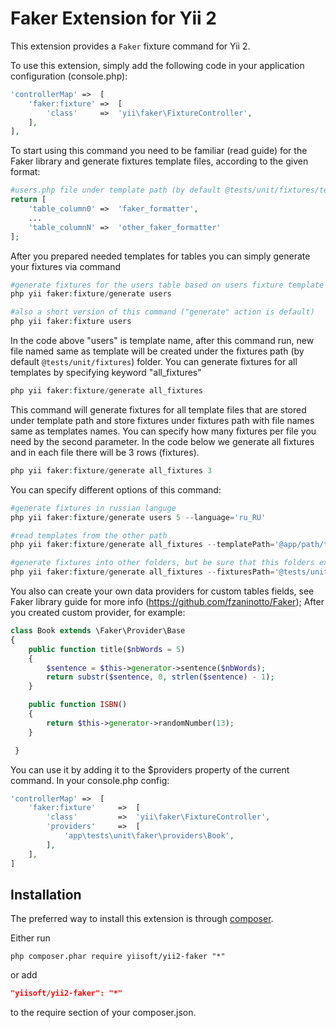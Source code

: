 Faker Extension for Yii 2
===============================

This extension provides a `Faker` fixture command for Yii 2.

To use this extension,  simply add the following code in your application configuration (console.php):

```php
'controllerMap'	=>  [
	'faker:fixture' =>	[
		'class'	    =>	'yii\faker\FixtureController',
	],
],
```
To start using this command you need to be familiar (read guide) for the Faker library and
generate fixtures template files, according to the given format:

```php
#users.php file under template path (by default @tests/unit/fixtures/templates)
return [
	'table_column0'	=>	'faker_formatter',
	...
	'table_columnN'	=>	'other_faker_formatter'
];
```

After you prepared needed templates for tables you can simply generate your fixtures via command

```php
#generate fixtures for the users table based on users fixture template
php yii faker:fixture/generate users

#also a short version of this command ("generate" action is default)
php yii faker:fixture users
```

In the code above "users" is template name, after this command run, new file named same as template
will be created under the fixtures path (by default ```@tests/unit/fixtures```) folder.
You can generate fixtures for all templates by specifying keyword "all_fixtures"

```php
php yii faker:fixture/generate all_fixtures
```

This command will generate fixtures for all template files that are stored under template path and 
store fixtures under fixtures path with file names same as templates names.
You can specify how many fixtures per file you need by the second parameter. In the code below we generate
all fixtures and in each file there will be 3 rows (fixtures).

```php
php yii faker:fixture/generate all_fixtures 3
```
You can specify different options of this command:

```php
#generate fixtures in russian languge
php yii faker:fixture/generate users 5 --language='ru_RU'

#read templates from the other path
php yii faker:fixture/generate all_fixtures --templatePath='@app/path/to/my/custom/templates'

#generate fixtures into other folders, but be sure that this folders exists or you will get notice about that.
php yii faker:fixture/generate all_fixtures --fixturesPath='@tests/unit/fixtures/subfolder1/subfolder2/subfolder3'
```

You also can create your own data providers for custom tables fields, see Faker library guide for more info (https://github.com/fzaninotto/Faker);
After you created custom provider, for example:

```php
class Book extends \Faker\Provider\Base
{
	public function title($nbWords = 5)
	{
		$sentence = $this->generator->sentence($nbWords);
		return substr($sentence, 0, strlen($sentence) - 1);
	}

	public function ISBN()
	{
		return $this->generator->randomNumber(13);
	}

 }
```

You can use it by adding it to the $providers property of the current command. In your console.php config:

```php
'controllerMap'	=>	[
	'faker:fixture'		=>	[
		'class'			=>	'yii\faker\FixtureController',
		'providers'		=>	[
			'app\tests\unit\faker\providers\Book',
		],
	],
]
```

Installation
------------

The preferred way to install this extension is through [composer](http://getcomposer.org/download/).

Either run

```
php composer.phar require yiisoft/yii2-faker "*"
```

or add

```json
"yiisoft/yii2-faker": "*"
```

to the require section of your composer.json.
